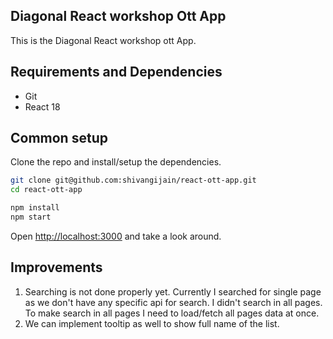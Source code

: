 ## Diagonal React workshop Ott App

This is the Diagonal React workshop ott App.

## Requirements and Dependencies

* Git
* React 18

## Common setup

Clone the repo and install/setup the dependencies.

```bash
git clone git@github.com:shivangijain/react-ott-app.git
cd react-ott-app
```

```bash
npm install
npm start
```

Open [http://localhost:3000](http://localhost:3000) and take a look around.

## Improvements

1) Searching is not done properly yet. Currently I searched for single page as we don't have any specific api for search. I didn't search in all pages. To make search in all pages I need to load/fetch all pages data at once.
2) We can implement tooltip as well to show full name of the list.